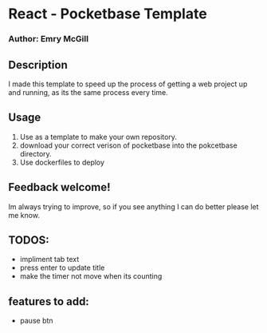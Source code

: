 # React - Pocketbase Template
### Author: Emry McGill

## Description
I made this template to speed up the process of getting a web project up and running, as its the same process every time.

## Usage
1) Use as a template to make your own repository.
2) download your correct verison of pocketbase into the pokcetbase directory.
3) Use dockerfiles to deploy

## Feedback welcome!
Im always trying to improve, so if you see anything I can do better please let me know.

## TODOS:
- impliment tab text
- press enter to update title
- make the timer not move when its counting


## features to add:
- pause btn

    
